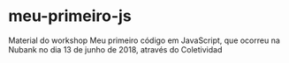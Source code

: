 # meu-primeiro-js
Material do workshop Meu primeiro código em JavaScript, que ocorreu na Nubank no dia 13 de junho de 2018, através do Coletividad
